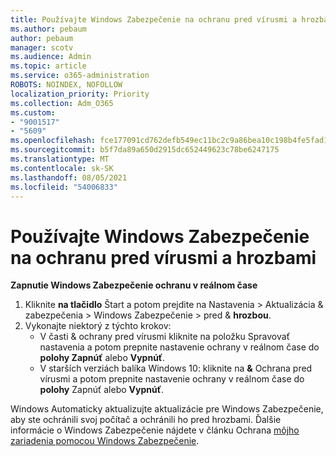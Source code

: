 ```yaml
---
title: Používajte Windows Zabezpečenie na ochranu pred vírusmi a hrozbami
ms.author: pebaum
author: pebaum
manager: scotv
ms.audience: Admin
ms.topic: article
ms.service: o365-administration
ROBOTS: NOINDEX, NOFOLLOW
localization_priority: Priority
ms.collection: Adm_O365
ms.custom:
- "9001517"
- "5609"
ms.openlocfilehash: fce177091cd762defb549ec11bc2c9a86bea10c198b4fe5fad17c128379f2a8a
ms.sourcegitcommit: b5f7da89a650d2915dc652449623c78be6247175
ms.translationtype: MT
ms.contentlocale: sk-SK
ms.lasthandoff: 08/05/2021
ms.locfileid: "54006833"
---
```

# <a name="use-windows-security-for-virus-and-threat-protection"></a>Používajte Windows Zabezpečenie na ochranu pred vírusmi a hrozbami

**Zapnutie Windows Zabezpečenie ochranu v reálnom čase**

1. Kliknite **na tlačidlo** Štart a potom prejdite na Nastavenia > Aktualizácia & zabezpečenia > Windows Zabezpečenie > pred & **hrozbou**.
2. Vykonajte niektorý z týchto krokov:
    - V časti & ochrany pred vírusmi kliknite na položku Spravovať  nastavenia a potom prepnite nastavenie ochrany v reálnom čase do **polohy Zapnúť** alebo **Vypnúť**.
    - V starších verziách balíka Windows 10: kliknite na **&** Ochrana pred vírusmi  a potom prepnite nastavenie ochrany v reálnom čase do **polohy** Zapnúť alebo **Vypnúť**.

Windows Automaticky aktualizujte aktualizácie pre Windows Zabezpečenie, aby ste ochránili svoj počítač a ochránili ho pred hrozbami. Ďalšie informácie o Windows Zabezpečenie nájdete v článku Ochrana [môjho zariadenia pomocou Windows Zabezpečenie](https://support.microsoft.com/help/17464/windows-10-help-protect-my-device-with-windows-security).
